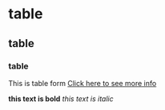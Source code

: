# table
## table 
### table
This is table form
[Click here to see more info](https://www.youtube.com/)

**this text is bold**
*this text is italic*
